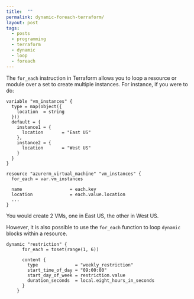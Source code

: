 ```yaml
---
title:  ""
permalink: dynamic-foreach-terraform/
layout: post
tags: 
  - posts
  - programming
  - terraform
  - dynamic
  - loop
  - foreach
---
```


The `for_each` instruction in Terraform allows you to loop a resource or module over a set to create multiple instances. For instance, if you were to do:

```hcl
variable "vm_instances" {
  type = map(object({
    location  = string
  }))
  default = {
    instance1 = {
      location       = "East US"
    },
    instance2 = {
      location       = "West US"
    }
  }
}

resource "azurerm_virtual_machine" "vm_instances" {
  for_each = var.vm_instances

  name                  = each.key
  location              = each.value.location
  ...
}
```

You would create 2 VMs, one in East US, the other in West US.

However, it is also possible to use the `for_each` function to loop `dynamic` blocks within a resource.





```hcl
dynamic "restriction" {
      for_each = toset(range(1, 6))

      content {
        type              = "weekly_restriction"
        start_time_of_day = "09:00:00"
        start_day_of_week = restriction.value
        duration_seconds  = local.eight_hours_in_seconds
      }
    }
```
